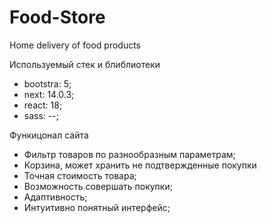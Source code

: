 # Food-Store
Home delivery of food products 

Используемый стек и блиблиотеки
- bootstra: 5;
- next: 14.0.3;
- react: 18;
- sass: --;

Функицонал сайта
- Фильтр товаров по разнообразным параметрам;
- Корзина, может хранить не подтвержденные покупки
- Точная стоимость товара;
- Возможность совершать покупки;
- Адаптивность;
- Интуитивно понятный интерфейс;

